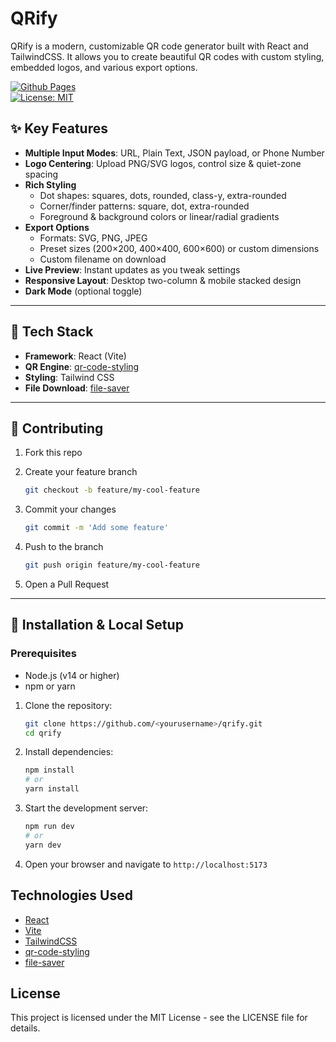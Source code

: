 # QRify

QRify is a modern, customizable QR code generator built with React and TailwindCSS. It allows you to create beautiful QR codes with custom styling, embedded logos, and various export options.


[![Github Pages](https://img.shields.io/badge/Live-Demo-blue?logo=github)](https://buggy-bits.github.io/QRify/)  
[![License: MIT](https://img.shields.io/badge/License-MIT-green)](LICENSE)  


## ✨ Key Features

- **Multiple Input Modes**: URL, Plain Text, JSON payload, or Phone Number  
- **Logo Centering**: Upload PNG/SVG logos, control size & quiet-zone spacing  
- **Rich Styling**  
  - Dot shapes: squares, dots, rounded, class-y, extra-rounded  
  - Corner/finder patterns: square, dot, extra-rounded  
  - Foreground & background colors or linear/radial gradients  
- **Export Options**  
  - Formats: SVG, PNG, JPEG  
  - Preset sizes (200×200, 400×400, 600×600) or custom dimensions  
  - Custom filename on download  
- **Live Preview**: Instant updates as you tweak settings  
- **Responsive Layout**: Desktop two-column & mobile stacked design  
- **Dark Mode** (optional toggle)  

---

## 🚀 Tech Stack

- **Framework**: React (Vite)  
- **QR Engine**: [qr-code-styling](https://www.npmjs.com/package/qr-code-styling)  
- **Styling**: Tailwind CSS  
- **File Download**: [file-saver](https://github.com/eligrey/FileSaver.js/)  


---
## 🤝 Contributing
1. Fork this repo 

2. Create your feature branch 
      ```bash
      git checkout -b feature/my-cool-feature
      ```
 
3. Commit your changes 
    ```bash
    git commit -m 'Add some feature'
    ```

4. Push to the branch 
    ```bash
    git push origin feature/my-cool-feature
    ```

5. Open a Pull Request
   

---

## 🔧 Installation & Local Setup

### Prerequisites
- Node.js (v14 or higher)
- npm or yarn
 

1. Clone the repository:

    ```bash
    git clone https://github.com/<yourusername>/qrify.git
    cd qrify
    ```

2. Install dependencies:

    ```bash
    npm install
    # or
    yarn install
    ```

3. Start the development server:

    ```bash
    npm run dev
    # or
    yarn dev
    ```

4. Open your browser and navigate to `http://localhost:5173`


## Technologies Used

- [React](https://reactjs.org/)
- [Vite](https://vitejs.dev/)
- [TailwindCSS](https://tailwindcss.com/)
- [qr-code-styling](https://github.com/kozakdenys/qr-code-styling)
- [file-saver](https://github.com/eligrey/FileSaver.js/)


## License

This project is licensed under the MIT License - see the LICENSE file for details.
